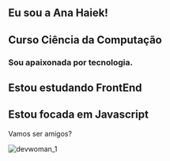 ## Eu sou a Ana Haiek!
## Curso Ciência da Computação
### Sou apaixonada por tecnologia.
## Estou estudando FrontEnd 
## Estou focada em Javascript 
Vamos ser amigos? 



![devwoman_1](https://github.com/anahaiek/anahaiek/assets/88678265/9492fb69-68af-41c3-b2b6-45cc857b57f1)
